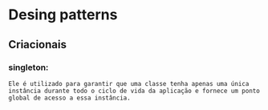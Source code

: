 # Desing patterns

## Criacionais

### singleton:
    Ele é utilizado para garantir que uma classe tenha apenas uma única instância durante todo o ciclo de vida da aplicação e fornece um ponto global de acesso a essa instância. 
